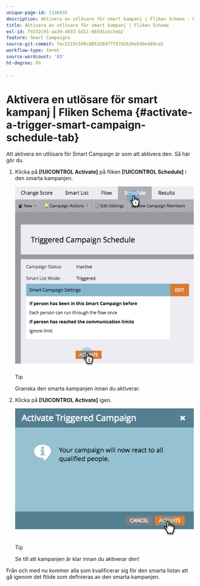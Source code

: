 ```yaml
---
unique-page-id: 1146935
description: Aktivera en utlösare för smart kampanj | Fliken Schema - Marketo Docs - produktdokumentation
title: Aktivera en utlösare för smart kampanj | Fliken Schema
exl-id: f9232c91-aa39-4033-bd11-865d1cbc5eb2
feature: Smart Campaigns
source-git-commit: fec5219c599c805328d77797d2636e549e489ca5
workflow-type: tm+mt
source-wordcount: '83'
ht-degree: 0%

---
```


# Aktivera en utlösare för smart kampanj | Fliken Schema {#activate-a-trigger-smart-campaign-schedule-tab}

Att aktivera en utlösare för Smart Campaign är som att aktivera den. Så här gör du.

1. Klicka på **[!UICONTROL Activate]** på fliken **[!UICONTROL Schedule]** i den smarta kampanjen.

   ![](assets/activate-a-trigger-smart-campaign-schedule-tab-1.png)

   >[!TIP]
   >
   >Granska den smarta kampanjen innan du aktiverar.

1. Klicka på **[!UICONTROL Activate]** igen.

   ![](assets/activate-a-trigger-smart-campaign-schedule-tab-2.png)

   >[!TIP]
   >
   >Se till att kampanjen är klar innan du aktiverar den!

Från och med nu kommer alla som kvalificerar sig för den smarta listan att gå igenom det flöde som definieras av den smarta kampanjen.

